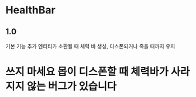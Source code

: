 # HealthBar

1.0
--

기본 기능 추가
엔티티가 소환될 때 체력 바 생성, 디스폰되거나 죽을 때까지 유지


# 쓰지 마세요 몹이 디스폰할 때 체력바가 사라지지 않는 버그가 있습니다
